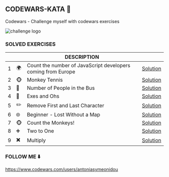 ## CODEWARS-KATA :muscle:
Codewars - Challenge myself with codewars exercises

![challenge logo](https://docs.google.com/drawings/d/e/2PACX-1vTQ0JQZgNzghpWOi_lTRZaiyUJlTlBV1_ArYclpoJesiXenWwniXBfsDllYAbjvr_ky9JRYTvWAa7A5/pub?w=300&h=300) 

### SOLVED EXERCISES

|  |  | **DESCRIPTION** |   |
|---|---|---|---|
| 1 | :earth_africa:| Count the number of JavaScript developers coming from Europe |  [Solution](https://github.com/antoniasymeonidou/codewars-kata/blob/master/src/functionsSeries.js)| 
| 2 | :monkey_face:| Monkey Tennis | [Solution](https://github.com/antoniasymeonidou/codewars-kata/blob/master/src/monkeytennis.js)
| 3 | :bus:| Number of People in the Bus | [Solution](https://github.com/antoniasymeonidou/codewars-kata/blob/master/src/peopleInBus.js)
| 4 | :book:| Exes and Ohs | [Solution](https://github.com/antoniasymeonidou/codewars-kata/blob/master/src/eo.js)
| 5 | :pencil2:| Remove First and Last Character | [Solution](https://github.com/antoniasymeonidou/codewars-kata/blob/master/src/firstLastCharacter.js)
| 6 | :globe_with_meridians:| Beginner - Lost Without a Map | [Solution](https://github.com/antoniasymeonidou/codewars-kata/blob/master/src/map.js)
| 7 | :monkey_face:| Count the Monkeys! | [Solution](https://github.com/antoniasymeonidou/codewars-kata/blob/master/src/countMonkeys.js)
| 8 | :heavy_plus_sign:| Two to One| [Solution](https://github.com/antoniasymeonidou/codewars-kata/blob/master/src/twoToOne.js)
| 9 | :heavy_multiplication_x:| Multiply | [Solution](https://github.com/antoniasymeonidou/codewars-kata/blob/master/src/multiply.js)

### FOLLOW ME :arrow_down:

https://www.codewars.com/users/antoniasymeonidou




